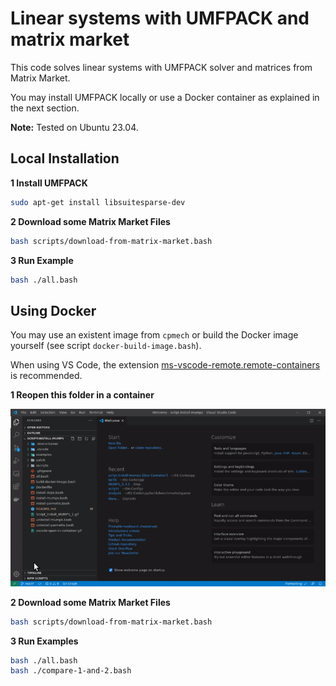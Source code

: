 # Linear systems with UMFPACK and matrix market

This code solves linear systems with UMFPACK solver and matrices from Matrix Market.

You may install UMFPACK locally or use a Docker container as explained in the next section.

**Note:** Tested on Ubuntu 23.04.

## Local Installation

**1 Install UMFPACK**

```bash
sudo apt-get install libsuitesparse-dev
```

**2 Download some Matrix Market Files**

```bash
bash scripts/download-from-matrix-market.bash
```

**3 Run Example**

```bash
bash ./all.bash
```

## Using Docker

You may use an existent image from `cpmech` or build the Docker image yourself (see script `docker-build-image.bash`).

When using VS Code, the extension [ms-vscode-remote.remote-containers](https://marketplace.visualstudio.com/items?itemName=ms-vscode-remote.remote-containers) is recommended.

**1 Reopen this folder in a container**

![VS Code Remote Development](remote-dev-with-vscode.gif)

**2 Download some Matrix Market Files**

```bash
bash scripts/download-from-matrix-market.bash
```

**3 Run Examples**

```bash
bash ./all.bash
bash ./compare-1-and-2.bash
```
